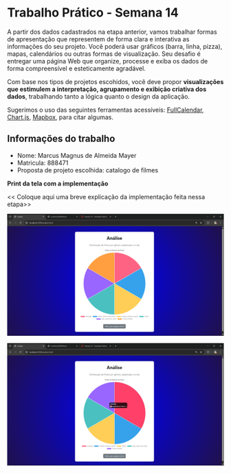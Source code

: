 
# Trabalho Prático - Semana 14

A partir dos dados cadastrados na etapa anterior, vamos trabalhar formas de apresentação que representem de forma clara e interativa as informações do seu projeto. Você poderá usar gráficos (barra, linha, pizza), mapas, calendários ou outras formas de visualização. Seu desafio é entregar uma página Web que organize, processe e exiba os dados de forma compreensível e esteticamente agradável.

Com base nos tipos de projetos escohidos, você deve propor **visualizações que estimulem a interpretação, agrupamento e exibição criativa dos dados**, trabalhando tanto a lógica quanto o design da aplicação.

Sugerimos o uso das seguintes ferramentas acessíveis: [FullCalendar](https://fullcalendar.io/), [Chart.js](https://www.chartjs.org/), [Mapbox](https://docs.mapbox.com/api/), para citar algumas.

## Informações do trabalho

- Nome: Marcus Magnus de Almeida Mayer
- Matricula: 888471
- Proposta de projeto escolhida: catalogo de filmes


**Print da tela com a implementação**

<< Coloque aqui uma breve explicação da implementação feita nessa etapa>>

![alt text](print/print-1.png)

![alt text](print/print-2.png)